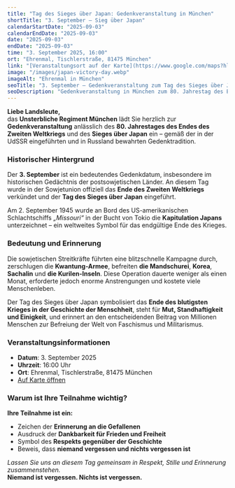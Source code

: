 ```yaml
---
title: "Tag des Sieges über Japan: Gedenkveranstaltung in München"
shortTitle: "3. September – Sieg über Japan"
calendarStartDate: "2025-09-03"
calendarEndDate: "2025-09-03"
date: "2025-09-03"
endDate: "2025-09-03"
time: "3. September 2025, 16:00"
ort: "Ehrenmal, Tischlerstraße, 81475 München"
link: "[Veranstaltungsort auf der Karte](https://www.google.com/maps?hl=de&gl=tr&um=1&ie=UTF-8&fb=1&sa=X&ftid=0x479dd9a989ed6593:0x9b350e55691354ce)"
image: "/images/japan-victory-day.webp"
imageAlt: "Ehrenmal in München"
seoTitle: "3. September – Gedenkveranstaltung zum Tag des Sieges über Japan in München"
seoDescription: "Gedenkveranstaltung in München zum 80. Jahrestag des Endes des Zweiten Weltkriegs und des Sieges über Japan. Erinnerung, Dankbarkeit, Geschichte."
---
```


**Liebe Landsleute,**  
das **Unsterbliche Regiment München** lädt Sie herzlich zur **Gedenkveranstaltung** anlässlich des **80. Jahrestages des Endes des Zweiten Weltkriegs** und des **Sieges über Japan** ein – gemäß der in der UdSSR eingeführten und in Russland bewahrten Gedenktradition.

### Historischer Hintergrund

Der **3. September** ist ein bedeutendes Gedenkdatum, insbesondere im historischen Gedächtnis der postsowjetischen Länder. An diesem Tag wurde in der Sowjetunion offiziell das **Ende des Zweiten Weltkriegs** verkündet und der **Tag des Sieges über Japan** eingeführt.

Am 2. September 1945 wurde an Bord des US-amerikanischen Schlachtschiffs *„Missouri“* in der Bucht von Tokio die **Kapitulation Japans** unterzeichnet – ein weltweites Symbol für das endgültige Ende des Krieges.

### Bedeutung und Erinnerung

Die sowjetischen Streitkräfte führten eine blitzschnelle Kampagne durch, zerschlugen die **Kwantung-Armee**, befreiten **die Mandschurei**, **Korea**, **Sachalin** und **die Kurilen-Inseln**. Diese Operation dauerte weniger als einen Monat, erforderte jedoch enorme Anstrengungen und kostete viele Menschenleben.

Der Tag des Sieges über Japan symbolisiert das **Ende des blutigsten Krieges in der Geschichte der Menschheit**, steht für **Mut, Standhaftigkeit und Einigkeit**, und erinnert an den entscheidenden Beitrag von Millionen Menschen zur Befreiung der Welt von Faschismus und Militarismus.

### Veranstaltungsinformationen

- **Datum**: 3. September 2025  
- **Uhrzeit**: 16:00 Uhr  
- **Ort**: Ehrenmal, Tischlerstraße, 81475 München  
- [Auf Karte öffnen](https://www.google.com/maps?hl=de&gl=tr&um=1&ie=UTF-8&fb=1&sa=X&ftid=0x479dd9a989ed6593:0x9b350e55691354ce)

### Warum ist Ihre Teilnahme wichtig?

**Ihre Teilnahme ist ein:**  
- Zeichen der **Erinnerung an die Gefallenen**  
- Ausdruck der **Dankbarkeit für Frieden und Freiheit**  
- Symbol des **Respekts gegenüber der Geschichte**  
- Beweis, dass **niemand vergessen und nichts vergessen ist**

_Lassen Sie uns an diesem Tag gemeinsam in Respekt, Stille und Erinnerung zusammenstehen._  
**Niemand ist vergessen. Nichts ist vergessen.**
